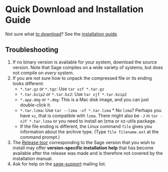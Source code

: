 

# Quick Download and Installation Guide

Not sure what <a class="http" href="http://www.sagemath.org/download.html">to download</a>? See the <a class="https" href="https://02dc12e7f56de4edc34c6532a8c465979c658c1f--sagemath-tobias.netlify.app/installation/index.html">installation guide</a>. 


## Troubleshooting

1.  If no binary version is available for your system, download the source version. Note that Sage compiles on a wide variety of systems, but does not compile on _every_ system. 
1. If you are not sure how to unpack the compressed file or its ending looks different: 
      * `*.tar.gz` or `*.tgz`: Use `tar xzf *.tar.gz` 
      * `*.tar.bzip2` or `*.tar.bz2`: Use `tar xjf *.tar.bzip2` 
      * `*.app.dmg` or `*.dmg`: This is a Mac disk image, and you can just double-click it. 
      * `*.tar.lzma`: Use `tar --lzma -xf *.tar.lzma` 
            * No `lzma`? Perhaps you have `xz`, that is compatible with `lzma`. There might also be `-J` in `tar -xJf *.tar.lzma` or you need to install an lzma or xz-utils package. 
      * If the file ending is different, the Linux command `file` gives you information about the archive type. (Type `file filename.ext` at the command prompt.) 
1. The <a class="https" href="https://wiki.sagemath.org/ReleaseTours">Release tour</a> corresponding to the Sage version that you wish to install may offer **version-specific installation help** that has become available after the release was made and is therefore not covered by the installation manual.   
1. Ask for help on the <a class="http" href="http://groups.google.com/group/sage-support">sage-support</a> mailing list. 